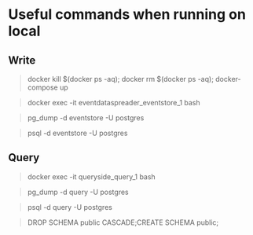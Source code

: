 # Useful commands when running on local

## Write
 
> docker kill $(docker ps -aq); docker rm $(docker ps -aq); docker-compose up

> docker exec -it eventdataspreader_eventstore_1 bash

> pg_dump -d eventstore -U postgres

> psql -d eventstore -U postgres

## Query

> docker exec -it queryside_query_1 bash

> pg_dump -d query -U postgres

> psql -d query -U postgres

> DROP SCHEMA public CASCADE;CREATE SCHEMA public;